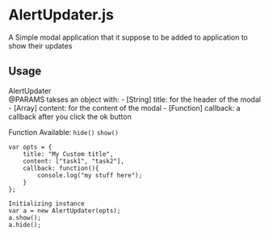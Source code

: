 AlertUpdater.js
==================

A Simple modal application that it suppose to be added to application to show their updates		

## Usage ##
AlertUpdater	
@PARAMS takses an object with:
	- [String] title: for the header of the modal
	- [Array] content: for the content of the modal
	- [Function] callback: a callback after you click the ok button

Function Available:
``hide()``
``show()``

``` 
var opts = { 
	title: "My Custom title", 
	content: ["task1", "task2"], 
	callback: function(){
		console.log("my stuff here");
	}
};

Initializing instance
var a = new AlertUpdater(opts);
a.show();
a.hide();

```
